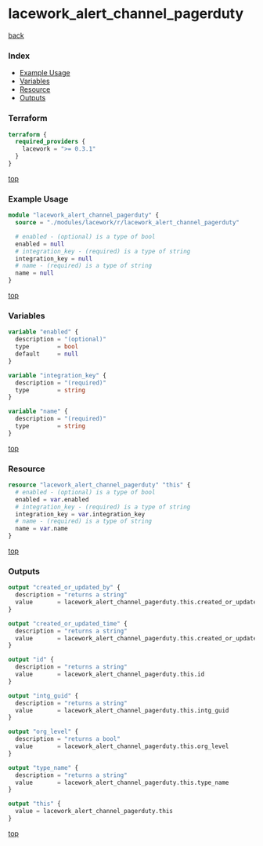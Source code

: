 # lacework_alert_channel_pagerduty

[back](../lacework.md)

### Index

- [Example Usage](#example-usage)
- [Variables](#variables)
- [Resource](#resource)
- [Outputs](#outputs)

### Terraform

```terraform
terraform {
  required_providers {
    lacework = ">= 0.3.1"
  }
}
```

[top](#index)

### Example Usage

```terraform
module "lacework_alert_channel_pagerduty" {
  source = "./modules/lacework/r/lacework_alert_channel_pagerduty"

  # enabled - (optional) is a type of bool
  enabled = null
  # integration_key - (required) is a type of string
  integration_key = null
  # name - (required) is a type of string
  name = null
}
```

[top](#index)

### Variables

```terraform
variable "enabled" {
  description = "(optional)"
  type        = bool
  default     = null
}

variable "integration_key" {
  description = "(required)"
  type        = string
}

variable "name" {
  description = "(required)"
  type        = string
}
```

[top](#index)

### Resource

```terraform
resource "lacework_alert_channel_pagerduty" "this" {
  # enabled - (optional) is a type of bool
  enabled = var.enabled
  # integration_key - (required) is a type of string
  integration_key = var.integration_key
  # name - (required) is a type of string
  name = var.name
}
```

[top](#index)

### Outputs

```terraform
output "created_or_updated_by" {
  description = "returns a string"
  value       = lacework_alert_channel_pagerduty.this.created_or_updated_by
}

output "created_or_updated_time" {
  description = "returns a string"
  value       = lacework_alert_channel_pagerduty.this.created_or_updated_time
}

output "id" {
  description = "returns a string"
  value       = lacework_alert_channel_pagerduty.this.id
}

output "intg_guid" {
  description = "returns a string"
  value       = lacework_alert_channel_pagerduty.this.intg_guid
}

output "org_level" {
  description = "returns a bool"
  value       = lacework_alert_channel_pagerduty.this.org_level
}

output "type_name" {
  description = "returns a string"
  value       = lacework_alert_channel_pagerduty.this.type_name
}

output "this" {
  value = lacework_alert_channel_pagerduty.this
}
```

[top](#index)